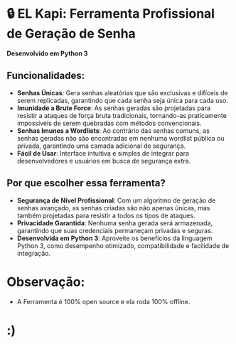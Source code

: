 # 🔒 EL Kapi: Ferramenta Profissional de Geração de Senha

**Desenvolvido em Python 3**

## Funcionalidades:

- **Senhas Únicas**: Gera senhas aleatórias que são exclusivas e difíceis de serem replicadas, garantindo que cada senha seja única para cada uso.
- **Imunidade a Brute Force**: As senhas geradas são projetadas para resistir a ataques de força bruta tradicionais, tornando-as praticamente impossíveis de serem quebradas com métodos convencionais.
- **Senhas Imunes a Wordlists**: Ao contrário das senhas comuns, as senhas geradas não são encontradas em nenhuma wordlist pública ou privada, garantindo uma camada adicional de segurança.
- **Fácil de Usar**: Interface intuitiva e simples de integrar para desenvolvedores e usuários em busca de segurança extra.

## Por que escolher essa ferramenta?

- **Segurança de Nível Profissional**: Com um algoritmo de geração de senhas avançado, as senhas criadas são não apenas únicas, mas também projetadas para resistir a todos os tipos de ataques.
- **Privacidade Garantida**: Nenhuma senha gerada será armazenada, garantindo que suas credenciais permaneçam privadas e seguras.
- **Desenvolvida em Python 3**: Aproveite os benefícios da linguagem Python 3, como desempenho otimizado, compatibilidade e facilidade de integração.

# Observação:
- A Ferramenta é 100% open source e ela roda 100% offline.

# :)

